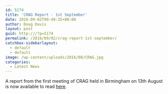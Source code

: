 ```yaml
---
id: 5174
title: 'CRAG Report - 1st September'
date: 2016-09-02T09:49:35+00:00
author: Doug Davis
layout: post
guid: http:///?p=5174
permalink: /2016/09/02/crag-report-1st-september/
catchbox-sidebarlayout:
  - default
  - default
image: /wp-content/uploads/2016/08/CRAG.jpg
categories:
  - Latest News
---
```

A report from the first meeting of CRAG held in Birmingham on 13th August is now available to read [here](http:///review/report-010916/).
